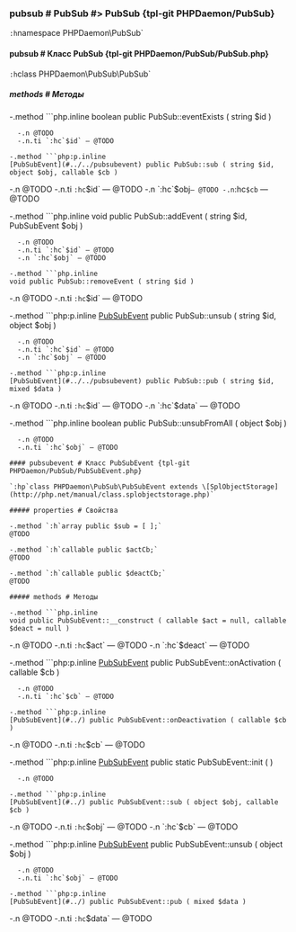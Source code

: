 ### pubsub # PubSub #> PubSub {tpl-git PHPDaemon/PubSub}

`:h`namespace PHPDaemon\PubSub`

#### pubsub # Класс PubSub {tpl-git PHPDaemon/PubSub/PubSub.php}

`:h`class PHPDaemon\PubSub\PubSub`

##### methods # Методы

 -.method ```php.inline
 boolean public PubSub::eventExists ( string $id )
 ```
   -.n @TODO
   -.n.ti `:hc`$id` — @TODO

 -.method ```php:p.inline
 [PubSubEvent](#../../pubsubevent) public PubSub::sub ( string $id, object $obj, callable $cb )
 ```
   -.n @TODO
   -.n.ti `:hc`$id` — @TODO
   -.n `:hc`$obj` — @TODO
   -.n `:hc`$cb` — @TODO

 -.method ```php.inline
 void public PubSub::addEvent ( string $id, PubSubEvent $obj )
 ```
   -.n @TODO
   -.n.ti `:hc`$id` — @TODO
   -.n `:hc`$obj` — @TODO

 -.method ```php.inline
 void public PubSub::removeEvent ( string $id )
 ```
   -.n @TODO
   -.n.ti `:hc`$id` — @TODO

 -.method ```php:p.inline
 [PubSubEvent](#../../pubsubevent) public PubSub::unsub ( string $id, object $obj )
 ```
   -.n @TODO
   -.n.ti `:hc`$id` — @TODO
   -.n `:hc`$obj` — @TODO

 -.method ```php:p.inline
 [PubSubEvent](#../../pubsubevent) public PubSub::pub ( string $id, mixed $data )
 ```
   -.n @TODO
   -.n.ti `:hc`$id` — @TODO
   -.n `:hc`$data` — @TODO

 -.method ```php.inline
 boolean public PubSub::unsubFromAll ( object $obj )
 ```
   -.n @TODO
   -.n.ti `:hc`$obj` — @TODO

#### pubsubevent # Класс PubSubEvent {tpl-git PHPDaemon/PubSub/PubSubEvent.php}

`:hp`class PHPDaemon\PubSub\PubSubEvent extends \[SplObjectStorage](http://php.net/manual/class.splobjectstorage.php)`

##### properties # Свойства

 -.method `:h`array public $sub = [ ];`  
 @TODO

 -.method `:h`callable public $actCb;`  
 @TODO

 -.method `:h`callable public $deactCb;`  
 @TODO

##### methods # Методы

 -.method ```php.inline
 void public PubSubEvent::__construct ( callable $act = null, callable $deact = null )
 ```
   -.n @TODO
   -.n.ti `:hc`$act` — @TODO
   -.n `:hc`$deact` — @TODO

 -.method ```php:p.inline
 [PubSubEvent](#../) public PubSubEvent::onActivation ( callable $cb )
 ```
   -.n @TODO
   -.n.ti `:hc`$cb` — @TODO

 -.method ```php:p.inline
 [PubSubEvent](#../) public PubSubEvent::onDeactivation ( callable $cb )
 ```
   -.n @TODO
   -.n.ti `:hc`$cb` — @TODO

 -.method ```php:p.inline
 [PubSubEvent](#../) public static PubSubEvent::init ( )
 ```
   -.n @TODO

 -.method ```php:p.inline
 [PubSubEvent](#../) public PubSubEvent::sub ( object $obj, callable $cb )
 ```
   -.n @TODO
   -.n.ti `:hc`$obj` — @TODO
   -.n `:hc`$cb` — @TODO

 -.method ```php:p.inline
 [PubSubEvent](#../) public PubSubEvent::unsub ( object $obj )
 ```
   -.n @TODO
   -.n.ti `:hc`$obj` — @TODO

 -.method ```php:p.inline
 [PubSubEvent](#../) public PubSubEvent::pub ( mixed $data )
 ```
   -.n @TODO
   -.n.ti `:hc`$data` — @TODO
